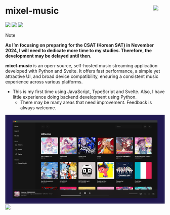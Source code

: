# mixel-music <img src="web/static/favicon.ico" width="36" align="right">
<img src="https://img.shields.io/badge/dynamic/json?url=https%3A%2F%2Fraw.githubusercontent.com%2Fmixel-music%2Fmixel-music%2Fmain%2Fweb%2Fpackage.json&query=version&label=release&style=flat-square&color=211951&labelColor=211951"> <a href="LICENSE"><img src="https://img.shields.io/github/license/mixel-music/mixel-music?style=flat-square&color=211951&labelColor=211951"></a>
<a href="requirements.txt"><img src="https://img.shields.io/badge/Python-3.11+-211951?style=flat-square&labelColor=211951"></a>

> [!NOTE]
> **As I’m focusing on preparing for the CSAT (Korean SAT) in November 2024, I will need to dedicate more time to my studies. Therefore, the development may be delayed until then.**

**mixel-music** is an open-source, self-hosted music streaming application developed with Python and Svelte. It offers fast performance, a simple yet attractive UI, and broad device compatibility, ensuring a consistent music experience across various platforms.

* This is my first time using JavaScript, TypeScript and Svelte. Also, I have little experience doing backend development using Python.
  * There may be many areas that need improvement. Feedback is always welcome.

<img src=".github/albums-1600x836.png" width="850">
<img src="https://raw.githubusercontent.com/mixel-main/mixel-music/4e5389d50fc58bac78013acb7f6bb51232047a5d/.github/album.png" width="850">

<!--
## Features

## Installation

## Documentation
-->
